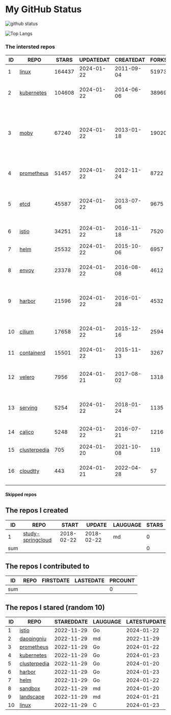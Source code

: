 # My GitHub Status

<img src="https://github-readme-stats-1.yihong0618.vercel.app/api?username=daoqingniu&show_icons=true&&&hide_title=true&count_private=true" alt="github status" />

![Top Langs](https://github-readme-stats-1.yihong0618.vercel.app/api/top-langs/?username=daoqingniu&layout=compact)

<!--START_SECTION:github_repos-->
### The intersted repos
| ID |                              REPO                               | STARS  | UPDATEDAT  | CREATEDAT  | FORKSCOUNT |                                                DESCRIPTIONS                                                |
|----|-----------------------------------------------------------------|--------|------------|------------|------------|------------------------------------------------------------------------------------------------------------|
|  1 | [linux](https://github.com/torvalds/linux)                      | 164437 | 2024-01-22 | 2011-09-04 |      51973 | Linux kernel source tree                                                                                   |
|  2 | [kubernetes](https://github.com/kubernetes/kubernetes)          | 104608 | 2024-01-22 | 2014-06-06 |      38969 | Production-Grade Container Scheduling and Management                                                       |
|  3 | [moby](https://github.com/moby/moby)                            |  67240 | 2024-01-22 | 2013-01-18 |      19020 | The Moby Project - a collaborative project for the container ecosystem to assemble container-based systems |
|  4 | [prometheus](https://github.com/prometheus/prometheus)          |  51457 | 2024-01-22 | 2012-11-24 |       8722 | The Prometheus monitoring system and time series database.                                                 |
|  5 | [etcd](https://github.com/etcd-io/etcd)                         |  45587 | 2024-01-22 | 2013-07-06 |       9675 | Distributed reliable key-value store for the most critical data of a distributed system                    |
|  6 | [istio](https://github.com/istio/istio)                         |  34251 | 2024-01-22 | 2016-11-18 |       7520 | Connect, secure, control, and observe services.                                                            |
|  7 | [helm](https://github.com/helm/helm)                            |  25532 | 2024-01-22 | 2015-10-06 |       6957 | The Kubernetes Package Manager                                                                             |
|  8 | [envoy](https://github.com/envoyproxy/envoy)                    |  23378 | 2024-01-22 | 2016-08-08 |       4612 | Cloud-native high-performance edge/middle/service proxy                                                    |
|  9 | [harbor](https://github.com/goharbor/harbor)                    |  21596 | 2024-01-22 | 2016-01-28 |       4532 | An open source trusted cloud native registry project that stores, signs, and scans content.                |
| 10 | [cilium](https://github.com/cilium/cilium)                      |  17658 | 2024-01-22 | 2015-12-16 |       2594 | eBPF-based Networking, Security, and Observability                                                         |
| 11 | [containerd](https://github.com/containerd/containerd)          |  15501 | 2024-01-22 | 2015-11-13 |       3267 | An open and reliable container runtime                                                                     |
| 12 | [velero](https://github.com/vmware-tanzu/velero)                |   7956 | 2024-01-21 | 2017-08-02 |       1318 | Backup and migrate Kubernetes applications and their persistent volumes                                    |
| 13 | [serving](https://github.com/knative/serving)                   |   5254 | 2024-01-22 | 2018-01-24 |       1135 | Kubernetes-based, scale-to-zero, request-driven compute                                                    |
| 14 | [calico](https://github.com/projectcalico/calico)               |   5248 | 2024-01-22 | 2016-07-21 |       1216 | Cloud native networking and network security                                                               |
| 15 | [clusterpedia](https://github.com/clusterpedia-io/clusterpedia) |    705 | 2024-01-20 | 2021-10-08 |        119 | The Encyclopedia of Kubernetes clusters                                                                    |
| 16 | [cloudtty](https://github.com/cloudtty/cloudtty)                |    443 | 2024-01-21 | 2022-04-28 |         57 | A Friendly Kubernetes CloudShell (Web Terminal) !                                                          |



#### Skipped repos
<!--END_SECTION:github_repos-->

<!--START_SECTION:my_github-->
## The repos I created
| ID  |                                 REPO                                 |   START    |   UPDATE   | LAUGUAGE | STARS |
|-----|----------------------------------------------------------------------|------------|------------|----------|-------|
|   1 | [study-springcloud](https://github.com/daoqingniu/study-springcloud) | 2018-02-22 | 2018-02-22 | md       |     0 |
| sum |                                                                      |            |            |          |     0 |

## The repos I contributed to
| ID  | REPO | FIRSTDATE | LASTEDATE | PRCOUNT |
|-----|------|-----------|-----------|---------|
| sum |      |           |           |       0 |

## The repos I stared (random 10)
| ID |                              REPO                               | STAREDDATE | LAUGUAGE | LATESTUPDATE |
|----|-----------------------------------------------------------------|------------|----------|--------------|
|  1 | [istio](https://github.com/istio/istio)                         | 2022-11-29 | Go       | 2024-01-22   |
|  2 | [daoqingniu](https://github.com/daoqingniu/daoqingniu)          | 2022-11-29 | md       | 2022-11-29   |
|  3 | [prometheus](https://github.com/prometheus/prometheus)          | 2022-11-29 | Go       | 2024-01-22   |
|  4 | [kubernetes](https://github.com/kubernetes/kubernetes)          | 2022-11-29 | Go       | 2024-01-23   |
|  5 | [clusterpedia](https://github.com/clusterpedia-io/clusterpedia) | 2022-11-29 | Go       | 2024-01-20   |
|  6 | [harbor](https://github.com/goharbor/harbor)                    | 2022-11-29 | Go       | 2024-01-23   |
|  7 | [helm](https://github.com/helm/helm)                            | 2022-11-29 | Go       | 2024-01-22   |
|  8 | [sandbox](https://github.com/cncf/sandbox)                      | 2022-11-29 | md       | 2024-01-20   |
|  9 | [landscape](https://github.com/cncf/landscape)                  | 2022-11-29 | md       | 2024-01-21   |
| 10 | [linux](https://github.com/torvalds/linux)                      | 2022-11-29 | C        | 2024-01-23   |

<!--END_SECTION:my_github-->
